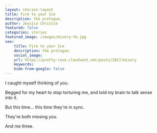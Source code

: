```yaml
---
layout: stories-layout
title: Fire to your Ice
description: the prologue.
author: Jessica Christie
featured: false
categories: stories
featured_image: /images/misery-tb.jpg
seo:
    title: Fire to your Ice
    description: the prologue.
    social_image:
    url: https://pretty-rose.cloudvent.net/posts/2017/misery
    keywords:
    hide-from-google: false
---
```

I caught myself thinking of you.

Begged for my heart to stop torturing me, and told my brain to talk sense into it.

But this time... this time they're in sync.

They're both missing you.

And me three.

&nbsp;

